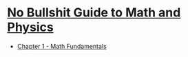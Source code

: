 # [No Bullshit Guide to Math and Physics](https://minireference.com/)
- [Chapter 1 - Math Fundamentals](01-math-fundamentals.md)